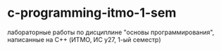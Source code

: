 # c-programming-itmo-1-sem
лабораторные работы по дисциплине "основы программирования", написанные на C++ (ИТМО, ИС у27, 1-ый семестр)
